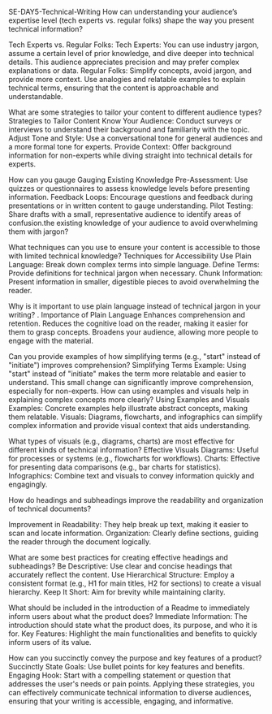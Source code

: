 

SE-DAY5-Technical-Writing
How can understanding your audience’s expertise level (tech experts vs. regular folks) shape the way you present technical information?

Tech Experts vs. Regular Folks:
Tech Experts: You can use industry jargon, assume a certain level of prior knowledge, and dive deeper into technical details. This audience appreciates precision and may prefer complex explanations or data.
Regular Folks: Simplify concepts, avoid jargon, and provide more context. Use analogies and relatable examples to explain technical terms, ensuring that the content is approachable and understandable.

What are some strategies to tailor your content to different audience types?
Strategies to Tailor Content
Know Your Audience: Conduct surveys or interviews to understand their background and familiarity with the topic.
Adjust Tone and Style: Use a conversational tone for general audiences and a more formal tone for experts.
Provide Context: Offer background information for non-experts while diving straight into technical details for experts.

How can you gauge  Gauging Existing Knowledge
Pre-Assessment: Use quizzes or questionnaires to assess knowledge levels before presenting information.
Feedback Loops: Encourage questions and feedback during presentations or in written content to gauge understanding.
Pilot Testing: Share drafts with a small, representative audience to identify areas of confusion.the existing knowledge of your audience to avoid overwhelming them with jargon?

What techniques can you use to ensure your content is accessible to those with limited technical knowledge?
Techniques for Accessibility
Use Plain Language: Break down complex terms into simple language.
Define Terms: Provide definitions for technical jargon when necessary.
Chunk Information: Present information in smaller, digestible pieces to avoid overwhelming the reader.

Why is it important to use plain language instead of technical jargon in your writing?
. Importance of Plain Language
Enhances comprehension and retention.
Reduces the cognitive load on the reader, making it easier for them to grasp concepts.
Broadens your audience, allowing more people to engage with the material.

Can you provide examples of how simplifying terms (e.g., "start" instead of "initiate") improves comprehension?
Simplifying Terms
Example: Using "start" instead of "initiate" makes the term more relatable and easier to understand. This small change can significantly improve comprehension, especially for non-experts.
How can using examples and visuals help in explaining complex concepts more clearly?
 Using Examples and Visuals
Examples: Concrete examples help illustrate abstract concepts, making them relatable.
Visuals: Diagrams, flowcharts, and infographics can simplify complex information and provide visual context that aids understanding.

What types of visuals (e.g., diagrams, charts) are most effective for different kinds of technical information?
Effective Visuals
Diagrams: Useful for processes or systems (e.g., flowcharts for workflows).
Charts: Effective for presenting data comparisons (e.g., bar charts for statistics).
Infographics: Combine text and visuals to convey information quickly and engagingly.

How do headings and subheadings improve the readability and organization of technical documents?
 
Improvement in Readability: They help break up text, making it easier to scan and locate information.
Organization: Clearly define sections, guiding the reader through the document logically.

What are some best practices for creating effective headings and subheadings?
Be Descriptive: Use clear and concise headings that accurately reflect the content.
Use Hierarchical Structure: Employ a consistent format (e.g., H1 for main titles, H2 for sections) to create a visual hierarchy.
Keep It Short: Aim for brevity while maintaining clarity.

What should be included in the introduction of a Readme to immediately inform users about what the product does?
Immediate Information: The introduction should state what the product does, its purpose, and who it is for.
Key Features: Highlight the main functionalities and benefits to quickly inform users of its value.

How can you succinctly convey the purpose and key features of a product?
Succinctly State Goals: Use bullet points for key features and benefits.
Engaging Hook: Start with a compelling statement or question that addresses the user's needs or pain points.
Applying these strategies, you can effectively communicate technical information to diverse audiences, ensuring that your writing is accessible, engaging, and informative.
